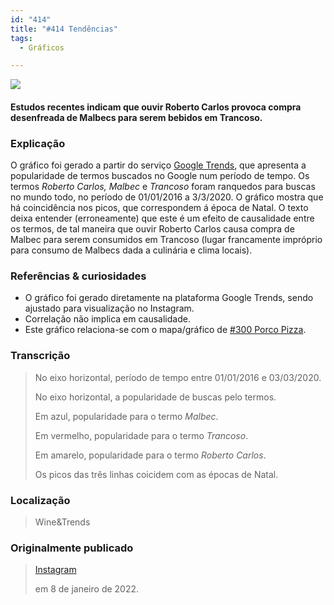 ```yaml
---
id: "414"
title: "#414 Tendências"
tags:
  - Gráficos

---
```


![](https://bebiodicionario-com.s3.amazonaws.com/media/posts/202201/271422811_305474944848364_2507896698998156167_n_18253072342075189.jpg)
#### Estudos recentes indicam que ouvir Roberto Carlos provoca compra desenfreada de Malbecs para serem bebidos em Trancoso.

### Explicação
O gráfico foi gerado a partir do serviço [Google Trends](https://trends.google.com/trends/), que apresenta a popularidade de termos buscados no Google num período de tempo. Os termos *Roberto Carlos, Malbec* e *Trancoso* foram ranquedos para buscas no mundo todo, no período de 01/01/2016 a 3/3/2020. O gráfico mostra que há coincidência nos picos, que correspondem á época de Natal. O texto deixa entender (erroneamente) que este é um efeito de causalidade entre os termos, de tal maneira que ouvir Roberto Carlos causa compra de Malbec para serem consumidos em Trancoso (lugar francamente impróprio para consumo de Malbecs dada a culinária e clima locais).

### Referências & curiosidades
- O gráfico foi gerado diretamente na plataforma Google Trends, sendo ajustado para visualização no Instagram.
- Correlação não implica em causalidade.
- Este gráfico relaciona-se com o mapa/gráfico de [#300 Porco Pizza](bod174/).

### Transcrição
> No eixo horizontal, período de tempo entre 01/01/2016 e 03/03/2020.
> 
> No eixo horizontal, a popularidade de buscas pelo termos.
> 
> Em azul, popularidade para o termo *Malbec*.
> 
> Em vermelho, popularidade para o termo *Trancoso*.
> 
> Em amarelo, popularidade para o termo *Roberto Carlos*.
> 
> Os picos das três linhas coicidem com as épocas de Natal.

### Localização
> Wine&Trends

### Originalmente publicado 
> [Instagram](https://www.instagram.com/p/CYeJpzErU-W/)
>
> em 8 de janeiro de 2022.
